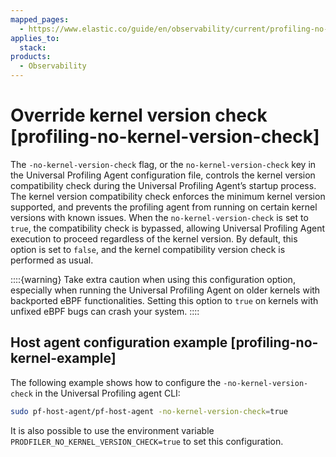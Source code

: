 ```yaml
---
mapped_pages:
  - https://www.elastic.co/guide/en/observability/current/profiling-no-kernel-version-check.html
applies_to:
  stack:
products:
  - Observability
---
```


# Override kernel version check [profiling-no-kernel-version-check]

The `-no-kernel-version-check` flag, or the `no-kernel-version-check` key in the Universal Profiling Agent configuration file, controls the kernel version compatibility check during the Universal Profiling Agent’s startup process. The kernel version compatibility check enforces the minimum kernel version supported,  and prevents the profiling agent from running on certain kernel versions with known issues. When the `no-kernel-version-check` is set to `true`, the compatibility check is bypassed, allowing Universal Profiling Agent execution to proceed regardless of the kernel version. By default, this option is set to `false`, and the kernel compatibility version check is performed as usual.

::::{warning} 
Take extra caution when using this configuration option, especially when running the Universal Profiling Agent on older kernels with backported eBPF functionalities. Setting this option to `true` on kernels with unfixed eBPF bugs can crash your system.
::::



## Host agent configuration example [profiling-no-kernel-example] 

The following example shows how to configure the `-no-kernel-version-check` in the Universal Profiling agent CLI:

```bash
sudo pf-host-agent/pf-host-agent -no-kernel-version-check=true
```

It is also possible to use the environment variable `PRODFILER_NO_KERNEL_VERSION_CHECK=true` to set this configuration.

